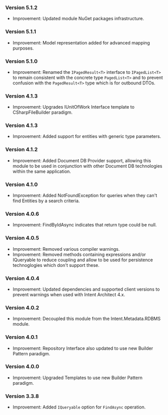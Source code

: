 ### Version 5.1.2

- Improvement: Updated module NuGet packages infrastructure.

### Version 5.1.1

- Improvement: Model representation added for advanced mapping purposes.

### Version 5.1.0

- Improvement: Renamed the `IPagedResult<T>` interface to `IPagedList<T>` to remain consistent with the concrete type `PagedList<T>` and to prevent confusion with the `PagedResult<T>` type which is for outbound DTOs.

### Version 4.1.3

- Improvement: Upgrades IUnitOfWork Interface template to CSharpFileBuilder paradigm.

### Version 4.1.3

- Improvement: Added support for entities with generic type parameters.

### Version 4.1.2

- Improvement: Added Document DB Provider support, allowing this module to be used in conjunction with other Document DB technologies within the same application.

### Version 4.1.0

- Improvement: Added NotFoundException for queries when they can't find Entities by a search criteria.

### Version 4.0.6

- Improvement: FindByIdAsync indicates that return type could be null.

### Version 4.0.5

- Improvement: Removed various compiler warnings.
- Improvement: Removed methods containing expressions and/or IQueryable to reduce coupling and allow to be used for persistence technoglogies which don't support these.

### Version 4.0.4

- Improvement: Updated dependencies and supported client versions to prevent warnings when used with Intent Architect 4.x.

### Version 4.0.2

- Improvement: Decoupled this module from the Intent.Metadata.RDBMS module.

### Version 4.0.1

- Improvement: Repository Interface also updated to use new Builder Pattern paradigm.

### Version 4.0.0

- Improvement: Upgraded Templates to use new Builder Pattern paradigm.

### Version 3.3.8

- Improvement: Added `IQueryable` option for `FindAsync` operation.

